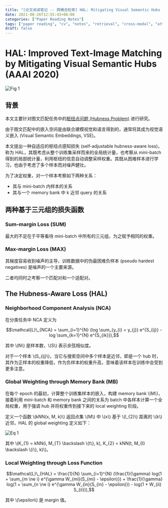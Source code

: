 ```yaml
---
title: "[论文阅读笔记 -- 跨模态检索] HAL: Mitigating Visual Semantic Hubs (AAAI 2020)"
date: 2021-08-26T12:55:43+08:00
categories: ["Paper Reading Notes"]
tags: ["paper reading", "cv", "notes", "retrieval", "cross-modal", "attention", "hubness"]
draft: false
---
```


# HAL: Improved Text-Image Matching by Mitigating Visual Semantic Hubs (AAAI 2020)

![Fig 1](/images/2021/PRN83/1.png)

## 背景

本文主要针对图文匹配任务中的[枢纽点问题 (Hubness Problem)](http://jonathanwayy.xyz/2021/ldp_hubness_problem/) 进行研究。  

由于图文匹配中的嵌入空间是由联合建模视觉和语言得到的，通常将其成为视觉语义嵌入 (Visual Semantic Embeddings, VSE)。  

本文提出一种自适应的枢纽点感知损失 (self-adjustable hubness-aware loss)，称为 HAL，其既考虑从整个训练集采样而来的全局统计量，也考察从 mini-batch 得到的局部统计量，利用枢纽的信息自动调整采样权重。其既从困难样本进行学习，也由于考虑了多个样本而对噪声健壮。  

为了决定权重，对一个样本考察如下两种关系：  
+ 其与 mini-batch 内样本的关系
+ 其与一个 memory bank 中 k 近邻 query 的关系

## 两种基于三元组的损失函数

### Sum-margin Loss (SUM)

最大的不足在于平等看待 mini-batch 中所有的三元组，为之赋予相同的权重。  

### Max-margin Loss (MAX)

其梯度容易收到噪声的主导，训练数据中的伪最困难负样本 (pseudo hardest negatives) 是噪声的一个主要来源。  

二者均同时之考察一个匹配对和一个适配对。  

## The Hubness-Aware Loss (HAL)

### Neighborhood Component Analysis (NCA)

在分类任务中 NCA 定义为  

$$\mathcal{L}\_{NCA} = \sum_{i=1}^{N} (log \sum_{y_{i} = y_{j}} e^{S_{ij}} - log \sum_{k=1}^{N} e^{S_{ik}}),$$

其中 \\(N\\) 是样本数，\\(S\\) 表示余弦相似度。  

对于一个样本 \\(S_{ij}\\)，当它与搜索空间中多个样本是近邻，即是一个 hub 时，其作为正样本的权重降低，作为负样本的权重升高，意味着该样本在训练中会受到更多注意。  

### Global Weighting through Memory Bank (MB)

在每个 epoch 的最初，计算整个训练集样本的嵌入，构建 memory bank \\(M\\)，接着利用 mini-batch 和 memory bank 之间的关系为 batch 中各样本计算一个全局权重，用于强调 hub 并将权重传到接下来的 local weighting 阶段。  

定义一个函数 \\(kNN(x, M, k)\\) 返回点集 \\(M\\) 中 \\(x\\) 基于 \\(l_{2}\\) 距离的 \\(k\\) 近邻，HAL 的 global weighting 定义如下：  

![Eq 1](/images/2021/PRN83/Eq1.png)

其中 \\(K_{1} = kNN(i, M_{T} \backslash \\{t\\}, k), K_{2} = kNN(t, M_{I} \backslash \\{i\\}, k)\\)。  

### Local Weighting through Loss Function

$$\mathcal{L}\_{HAL} = \frac{1}{N} \sum_{i=1}^{N} (\frac{1}{\gamma} log(1 + \sum_{m \ne i} e^{\gamma W_{mi}(S_{mi} - \epsilon)}) + \frac{1}{\gamma} log(1 + \sum_{n \ne i} e^{\gamma W_{in}(S_{in} - \epsilon)}) - log(1 + W_{ii} S_{ii})),$$

其中 \\(\epsilon\\) 是 margin 值。  
